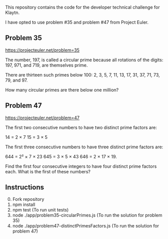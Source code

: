 This repository contains the code for the developer technical challenge for Klaytn. 

I have opted to use problem #35 and problem #47 from Project Euler. 

## Problem 35
https://projecteuler.net/problem=35

The number, 197, is called a circular prime because all rotations of the digits: 197, 971, and 719, are themselves prime.

There are thirteen such primes below 100: 2, 3, 5, 7, 11, 13, 17, 31, 37, 71, 73, 79, and 97.

How many circular primes are there below one million?

## Problem 47
https://projecteuler.net/problem=47

The first two consecutive numbers to have two distinct prime factors are:

14 = 2 × 7
15 = 3 × 5

The first three consecutive numbers to have three distinct prime factors are:

644 = 2² × 7 × 23
645 = 3 × 5 × 43
646 = 2 × 17 × 19.

Find the first four consecutive integers to have four distinct prime factors each. What is the first of these numbers?

## Instructions
0. Fork repository
1. npm install
2. npm test (To run unit tests)
3. node ./app/problem35-circularPrimes.js (To run the solution for problem 35)
4. node ./app/problem47-distinctPrimesFactors.js (To run the solution for problem 47)



